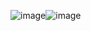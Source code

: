 ![image](https://github.com/user-attachments/assets/f03736a5-2422-40d1-83d5-e036fc8906c3)![image](https://github.com/user-attachments/assets/706a787b-1ae0-48d6-9193-8dc0b0e002b5)



